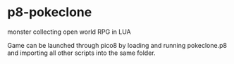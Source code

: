 # p8-pokeclone
monster collecting open world RPG in LUA

Game can be launched through pico8 by loading and running pokeclone.p8 and importing all other scripts into the same folder.

